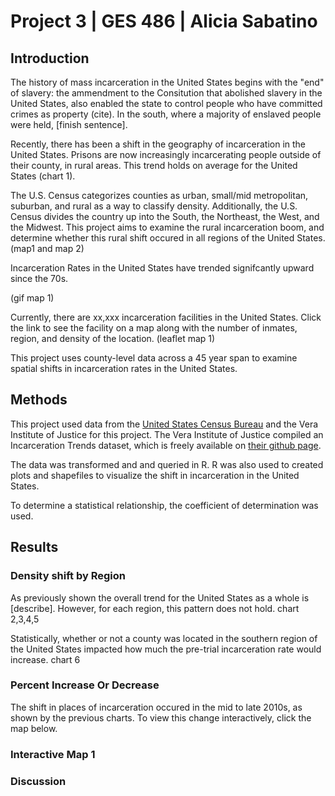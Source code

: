 # Project 3 | GES 486 | Alicia Sabatino

## Introduction
The history of mass incarceration in the United States begins with the "end" of slavery: the ammendment to the Consitution that abolished slavery in the United States, also enabled the state to control people who have committed crimes as property (cite). In the south, where a majority of enslaved people were held, [finish sentence]. 

Recently, there has been a shift in the geography of incarceration in the United States. Prisons are now increasingly incarcerating people outside of their county, in rural areas. This trend holds on average for the United States (chart 1). 

The U.S. Census categorizes counties as urban, small/mid metropolitan, suburban, and rural as a way to classify density. Additionally, the U.S. Census divides the country up into the South, the Northeast, the West, and the Midwest. This project aims to examine the rural incarceration boom, and determine whether this rural shift occured in all regions of the United States.
(map1 and map 2)

Incarceration Rates in the United States have trended signifcantly upward since the 70s.

(gif map 1)

Currently, there are xx,xxx incarceration facilities in the United States. Click the link to see the facility on a map along with the number of inmates, region, and density of the location.
(leaflet map 1)

This project uses county-level data across a 45 year span to examine spatial shifts in incarceration rates in the United States.

## Methods
This project used data from the [United States Census Bureau](https://www.census.gov/developers/) and the Vera Institute of Justice for this project. The Vera Institute of Justice compiled an Incarceration Trends dataset, which is freely available on [their github page](https://github.com/vera-institute/incarceration_trends).  

The data was transformed and and queried in R. R was also used to created plots and shapefiles to visualize the shift in incarceration in the United States. 

To determine a statistical relationship, the coefficient of determination was used. 

## Results
### Density shift by Region
As previously shown the overall trend for the United States as a whole is [describe]. However, for each region, this pattern does not hold.
chart 2,3,4,5

Statistically, whether or not a county was located in the southern region of the United States impacted how much the pre-trial incarceration rate would increase. 
chart 6

### Percent Increase Or Decrease

The shift in places of incarceration occured in the mid to late 2010s, as shown by the previous charts. To view this change interactively, click the  map below.

### Interactive Map 1

### Discussion

